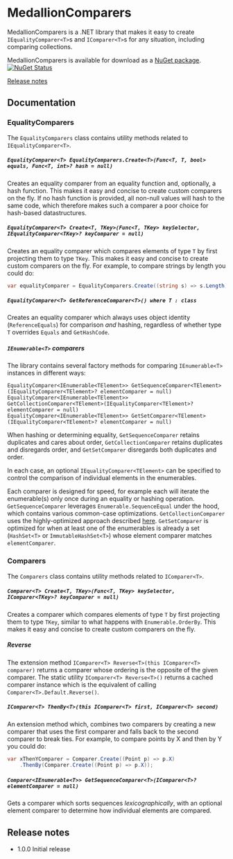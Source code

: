 # MedallionComparers

MedallionComparers is a .NET library that makes it easy to create `IEqualityComparer<T>`s and `IComparer<T>`s for any situation, including comparing collections.

MedallionComparers is available for download as a [NuGet package](https://www.nuget.org/packages/MedallionComparers). [![NuGet Status](http://img.shields.io/nuget/v/MedallionComparers.svg?style=flat)](https://www.nuget.org/packages/MedallionComparers/)

[Release notes](#release-notes)

## Documentation

### EqualityComparers

The `EqualityComparers` class contains utility methods related to `IEqualityComparer<T>`.

##### `EqualityComparer<T> EqualityComparers.Create<T>(Func<T, T, bool> equals, Func<T, int>? hash = null)`

Creates an equality comparer from an equality function and, optionally, a hash function. This makes it easy and concise to create custom comparers on the fly. If no hash function is provided, all non-null values will hash to the same code, which therefore makes such a comparer a poor choice for hash-based datastructures.

##### `EqualityComparer<T> Create<T, TKey>(Func<T, TKey> keySelector, IEqualityComparer<TKey>? keyComparer = null)`

Creates an equality comparer which compares elements of type `T` by first projecting them to type `TKey`. This makes it easy and concise to create custom comparers on the fly. For example, to compare strings by length you could do:
```C#
var equalityComparer = EqualityComparers.Create((string s) => s.Length);
```

##### `EqualityComparer<T> GetReferenceComparer<T>() where T : class`

Creates an equality comparer which always uses object identity (`ReferenceEquals`) for comparison *and* hashing, regardless of whether type `T` overrides `Equals` and `GetHashCode`.

##### `IEnumerable<T>` comparers

The library contains several factory methods for comparing `IEnumerable<T>` instances in different ways:
```
EqualityComparer<IEnumerable<TElement>> GetSequenceComparer<TElement>(IEqualityComparer<TElement>? elementComparer = null)
EqualityComparer<IEnumerable<TElement>> GetCollectionComparer<TElement>(IEqualityComparer<TElement>? elementComparer = null)
EqualityComparer<IEnumerable<TElement>> GetSetComparer<TElement>(IEqualityComparer<TElement>? elementComparer = null)
```

When hashing or determining equality, `GetSequenceComparer` retains duplicates and cares about order, `GetCollectionComparer` retains duplicates and disregards order, and `GetSetComparer` disregards both duplicates and order.

In each case, an optional `IEqualityComparer<TElement>` can be specified to control the comparison of individual elements in the enumerables.

Each comparer is designed for speed, for example each will iterate the enumerable(s) only once during an equality or hashing operation. `GetSequenceComparer` leverages `Enumerable.SequenceEqual` under the hood, which contains various common-case optimizations. `GetCollectionComparer` uses the highly-optimized approach described [here](https://github.com/steaks/codeducky/blob/master/blogs/CollectionEquals.md). `GetSetComparer` is optimized for when at least one of the enumerables is already a set (`HashSet<T>` or `ImmutableHashSet<T>`) whose element comparer matches `elementComparer`.

### Comparers

The `Comparers` class contains utility methods related to `IComparer<T>`.

##### `Comparer<T> Create<T, TKey>(Func<T, TKey> keySelector, IComparer<TKey>? keyComparer = null)`

Creates a comparer which compares elements of type `T` by first projecting them to type `TKey`, similar to what happens with `Enumerable.OrderBy`. This makes it easy and concise to create custom comparers on the fly.

##### Reverse

The extension method `IComparer<T> Reverse<T>(this IComparer<T> comparer)` returns a comparer whose ordering is the opposite of the given comparer. The static utility `IComparer<T> Reverse<T>()` returns a cached comparer instance which is the equivalent of calling `Comparer<T>.Default.Reverse()`.

##### `IComparer<T> ThenBy<T>(this IComparer<T> first, IComparer<T> second)`

An extension method which, combines two comparers by creating a new comparer that uses the first comparer and falls back to the second comparer to break ties. For example, to compare points by X and then by Y you could do:
```C#
var xThenYComparer = Comparer.Create((Point p) => p.X)
	.ThenBy(Comparer.Create((Point p) => p.X));
```

##### `Comparer<IEnumerable<T>> GetSequenceComparer<T>(IComparer<T>? elementComparer = null)`

Gets a comparer which sorts sequences *lexicographically*, with an optional element comparer to determine how individual elements are compared.

## Release notes
- 1.0.0 Initial release
